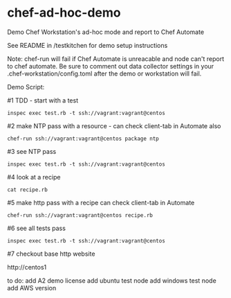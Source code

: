 # chef-ad-hoc-demo
Demo Chef Workstation's ad-hoc mode and report to Chef Automate 

See README in /testkitchen for demo setup instructions 

Note: chef-run will fail if Chef Automate is unreacable and node can't report to chef automate. Be sure to comment out data collector settings in your .chef-workstation/config.toml after the demo or workstation will fail. 

Demo Script: 

#1 TDD - start with a test 

```inspec exec test.rb -t ssh://vagrant:vagrant@centos```

#2 make NTP pass with a resource - can check client-tab in Automate also 

```chef-run ssh://vagrant:vagrant@centos package ntp```

#3 see NTP pass

```inspec exec test.rb -t ssh://vagrant:vagrant@centos```

#4 look at a recipe

```cat recipe.rb```

#5 make http pass with a recipe can check client-tab in Automate

```chef-run ssh://vagrant:vagrant@centos recipe.rb```

#6 see all tests pass 

```inspec exec test.rb -t ssh://vagrant:vagrant@centos```

#7 checkout base http website 

http://centos1 


to do: 
add A2 demo license 
add ubuntu test node
add windows test node 
add AWS version 








